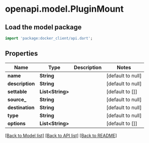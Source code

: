# openapi.model.PluginMount

## Load the model package
```dart
import 'package:docker_client/api.dart';
```

## Properties
Name | Type | Description | Notes
------------ | ------------- | ------------- | -------------
**name** | **String** |  | [default to null]
**description** | **String** |  | [default to null]
**settable** | **List&lt;String&gt;** |  | [default to []]
**source_** | **String** |  | [default to null]
**destination** | **String** |  | [default to null]
**type** | **String** |  | [default to null]
**options** | **List&lt;String&gt;** |  | [default to []]

[[Back to Model list]](../README.md#documentation-for-models) [[Back to API list]](../README.md#documentation-for-api-endpoints) [[Back to README]](../README.md)


